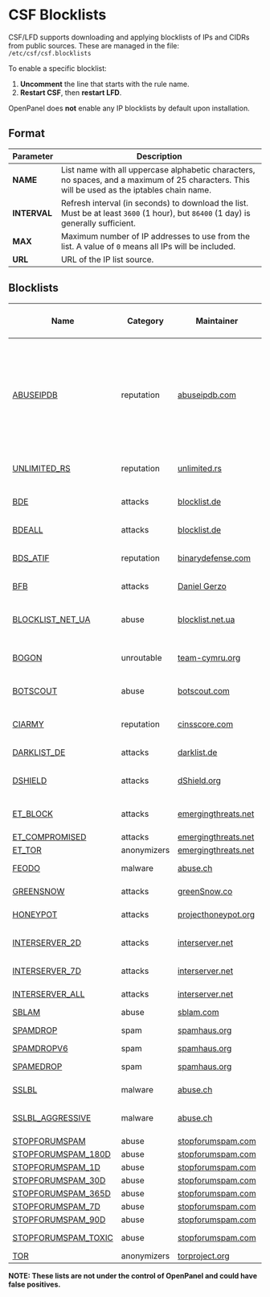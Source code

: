 # CSF Blocklists

CSF/LFD supports downloading and applying blocklists of IPs and CIDRs from public sources. These are managed in the file: `/etc/csf/csf.blocklists`

To enable a specific blocklist:

1. **Uncomment** the line that starts with the rule name.
2. **Restart CSF**, then **restart LFD**.

OpenPanel does **not** enable any IP blocklists by default upon installation.

## Format

| Parameter | Description |
|-----------|-------------|
| **NAME**     | List name with all uppercase alphabetic characters, no spaces, and a maximum of 25 characters. This will be used as the iptables chain name. |
| **INTERVAL** | Refresh interval (in seconds) to download the list. Must be at least `3600` (1 hour), but `86400` (1 day) is generally sufficient. |
| **MAX**      | Maximum number of IP addresses to use from the list. A value of `0` means all IPs will be included. |
| **URL**      | URL of the IP list source. |


## Blocklists


| Name | Category | Maintainer | Description | Enabled by Default |
|------|----------|------------|-------------|-------------|
| [ABUSEIPDB](https://api.abuseipdb.com/api/v2/blacklist?key=YOUR_API_KEY&plaintext=1) | reputation | [abuseipdb.com](https://www.abuseipdb.com/) | IP reputation database of abusive IPs engaging in hacking attempts or other malicious behavior (**You must [sign up](https://www.abuseipdb.com/register?plan=free) to their website for a free API key then replace YOUR_API_KEY with it in the source URL**). |  |
| [UNLIMITED_RS](https://blacklist.unl.rs/) | reputation | [unlimited.rs](https://blacklist.unl.rs/) | UNLIMITED.RS attacking IP addresses (all). |  |
| [BDE](https://api.blocklist.de/getlast.php?time=3600) | attacks | [blocklist.de](https://www.blocklist.de) | Blocklist.de attacking IP addresses (last hour). |  |
| [BDEALL](https://lists.blocklist.de/lists/all.txt) | attacks | [blocklist.de](https://www.blocklist.de) | Blocklist.de attacking IP addresses (all). |  |
| [BDS_ATIF](https://www.binarydefense.com/banlist.txt) | reputation | [binarydefense.com](https://www.binarydefense.com/) | Artillery Threat Intelligence feed and banlist feed. |  |
| [BFB](https://danger.rulez.sk/projects/bruteforceblocker/blist.php) | attacks | [Daniel Gerzo](https://danger.rulez.sk/index.php/bruteforceblocker/) | BruteForceBlocker IP List. |  |
| [BLOCKLIST_NET_UA](https://blocklist.net.ua/blocklist.csv) | abuse | [blocklist.net.ua](https://blocklist.net.ua) | Helps stop spam and brute force attacks from dubious sources. |  |
| [BOGON](https://www.team-cymru.org/Services/Bogons/bogon-bn-agg.txt) | unroutable | [team-cymru.org](https://www.team-cymru.org/Services/Bogons/) | Private/reserved IPs and unallocated netblocks. |  |
| [BOTSCOUT](https://botscout.com/last_caught_cache.htm) | abuse | [botscout.com](https://botscout.com/) | Prevents bots from abusing forms, spamming, etc. |  |
| [CIARMY](https://cinsscore.com/list/ci-badguys.txt) | reputation | [cinsscore.com](https://cinsscore.com/) | Poor rogue packet score IPs from the CINS Army list. |  |
| [DARKLIST_DE](https://www.darklist.de/raw.php) | attacks | [darklist.de](https://www.darklist.de/) | SSH fail2ban reporting. |  |
| [DSHIELD](https://feeds.dshield.org/block.txt) | attacks | [dShield.org](https://dshield.org/) | Top 20 attacking class C (/24) subnets over 3 days. |  |
| [ET_BLOCK](https://rules.emergingthreats.net/fwrules/emerging-Block-IPs.txt) | attacks | [emergingthreats.net](https://www.emergingthreats.net/) | Default blacklist; better to use individual ipsets. |  |
| [ET_COMPROMISED](https://rules.emergingthreats.net/blockrules/compromised-ips.txt) | attacks | [emergingthreats.net](https://www.emergingthreats.net/) | Compromised hosts. |  |
| [ET_TOR](https://rules.emergingthreats.net/blockrules/emerging-tor.rules) | anonymizers | [emergingthreats.net](https://www.emergingthreats.net/) | TOR network IPs. |  |
| [FEODO](https://feodotracker.abuse.ch/blocklist/?download=ipblocklist) | malware | [abuse.ch](https://feodotracker.abuse.ch/) | Feodo (Cridex/Bugat) trojan IPs. |  |
| [GREENSNOW](https://blocklist.greensnow.co/greensnow.txt) | attacks | [greenSnow.co](https://greensnow.co/) | Monitors brute force, FTP, SMTP, SSH, etc. |  |
| [HONEYPOT](https://www.projecthoneypot.org/list_of_ips.php?t=d&rss=1) | attacks | [projecthoneypot.org](https://www.projecthoneypot.org) | Dictionary attacker IPs. |  |
| [INTERSERVER_2D](https://sigs.interserver.net/ipslim.txt) | attacks | [interserver.net](https://sigs.interserver.net/) | Brute force/spam/malicious IPs (last 2 days). |  |
| [INTERSERVER_7D](https://sigs.interserver.net/ip.txt) | attacks | [interserver.net](https://sigs.interserver.net/) | Same as above (last 7 days). |  |
| [INTERSERVER_ALL](https://sigs.interserver.net/iprbl.txt) | attacks | [interserver.net](https://sigs.interserver.net/) | All known malicious IPs. |  |
| [SBLAM](https://sblam.com/blacklist.txt) | abuse | [sblam.com](https://sblam.com/) | Web form spammers. |  |
| [SPAMDROP](https://www.spamhaus.org/drop/drop.lasso) | spam | [spamhaus.org](https://www.spamhaus.org/drop/) | DROP - Do not Route Or Peer List. |  |
| [SPAMDROPV6](https://www.spamhaus.org/drop/dropv6.txt) | spam | [spamhaus.org](https://www.spamhaus.org/drop/) | DROPv6 for IPv6. |  |
| [SPAMEDROP](https://www.spamhaus.org/drop/edrop.lasso) | spam | [spamhaus.org](https://www.spamhaus.org/drop/) | Extended DROP List (EDROP). |  |
| [SSLBL](https://sslbl.abuse.ch/blacklist/sslipblacklist.csv) | malware | [abuse.ch](https://sslbl.abuse.ch/) | SSL traffic related to malware/botnets. |  |
| [SSLBL_AGGRESSIVE](https://sslbl.abuse.ch/blacklist/sslipblacklist_aggressive.csv) | malware | [abuse.ch](https://sslbl.abuse.ch/) | Aggressive SSL blacklist (may cause false positives). |  |
| [STOPFORUMSPAM](https://www.stopforumspam.com/downloads/bannedips.zip) | abuse | [stopforumspam.com](https://www.stopforumspam.com/) | Forum spammer IPs. |  |
| [STOPFORUMSPAM_180D](https://www.stopforumspam.com/downloads/listed_ip_180.zip) | abuse | [stopforumspam.com](https://www.stopforumspam.com/) | Last 180 days. |  |
| [STOPFORUMSPAM_1D](https://www.stopforumspam.com/downloads/listed_ip_1.zip) | abuse | [stopforumspam.com](https://www.stopforumspam.com/) | Last 24 hours. |  |
| [STOPFORUMSPAM_30D](https://www.stopforumspam.com/downloads/listed_ip_30.zip) | abuse | [stopforumspam.com](https://www.stopforumspam.com/) | Last 30 days. |  |
| [STOPFORUMSPAM_365D](https://www.stopforumspam.com/downloads/listed_ip_365.zip) | abuse | [stopforumspam.com](https://www.stopforumspam.com/) | Last 365 days. |  |
| [STOPFORUMSPAM_7D](https://www.stopforumspam.com/downloads/listed_ip_7.zip) | abuse | [stopforumspam.com](https://www.stopforumspam.com/) | Last 7 days. |  |
| [STOPFORUMSPAM_90D](https://www.stopforumspam.com/downloads/listed_ip_90.zip) | abuse | [stopforumspam.com](https://www.stopforumspam.com/) | Last 90 days. |  |
| [STOPFORUMSPAM_TOXIC](https://www.stopforumspam.com/downloads/toxic_ip_cidr.txt) | abuse | [stopforumspam.com](https://www.stopforumspam.com/) | Networks with heavy bot activity. |  |
| [TOR](https://check.torproject.org/cgi-bin/TorBulkExitList.py?ip=1.2.3.4) | anonymizers | [torproject.org](https://trac.torproject.org/projects/tor/wiki/doc/TorDNSExitList) | TOR exit node list. |  |



**NOTE: These lists are not under the control of OpenPanel and could have false positives.**
